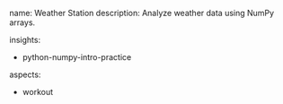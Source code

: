 name: Weather Station
description: Analyze weather data using NumPy arrays.

insights:
  - python-numpy-intro-practice

aspects:
  - workout